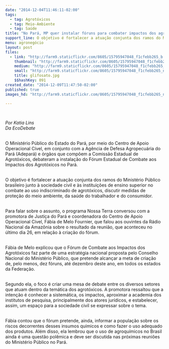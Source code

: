 ```yaml
---
date: "2014-12-04T11:46:11-02:00"
tags:
  - tag: Agrotóxicos
  - tag: Meio-Ambiente
  - tag: Saúde
title: "No Pará, MP quer instalar fóruns para combater impactos dos agrotóxicos"
support_line: O objetivo é fortalecer a atuação conjunta dos ramos do MP junto à sociedade e às instituições de ensino superior no combate ao uso indiscriminado de agrotóxicos.
menu: agronegócio
layout: post
files:
  - link: "http://farm9.staticflickr.com/8605/15795947048_f1cfebb265_b.jpg"
    thumbnail: "http://farm9.staticflickr.com/8605/15795947048_f1cfebb265_t.jpg"
    medium: "http://farm9.staticflickr.com/8605/15795947048_f1cfebb265_z.jpg"
    small: "http://farm9.staticflickr.com/8605/15795947048_f1cfebb265_n.jpg"
    title: glifosato.jpg
    $$hashKey: 091
created_date: "2014-12-09T11:47:50-02:00"
published: true
images_hd: "http://farm9.staticflickr.com/8605/15795947048_f1cfebb265_n.jpg"

---
```

<div id="content-header">
<div id="content-title">
<p>&nbsp;</p>
</div>
</div>

<div id="content-area">
<div id="default-content">
<div id="node-16834">
<div>
<div>
<p><em>Por Katia Lins<br />
Da EcoDebate</em></p>

<p><br />
O Minist&eacute;rio P&uacute;blico do Estado do Par&aacute;, por meio do Centro de Apoio Operacional C&iacute;vel, em conjunto com a Ag&ecirc;ncia de Defesa Agropecu&aacute;ria do Par&aacute; (Adepar&aacute;) e &oacute;rg&atilde;os que comp&otilde;em a Comiss&atilde;o Estadual de Agrot&oacute;xicos, debateram a instala&ccedil;&atilde;o do F&oacute;rum Estadual de Combate aos Impactos dos Agrot&oacute;xicos no Par&aacute;.</p>

<p><br />
O objetivo &eacute; fortalecer a atua&ccedil;&atilde;o conjunta dos ramos do Minist&eacute;rio P&uacute;blico brasileiro junto &agrave; sociedade civil e &agrave;s institui&ccedil;&otilde;es de ensino superior no combate ao uso indiscriminado de agrot&oacute;xicos, discutir medidas de prote&ccedil;&atilde;o do meio ambiente, da sa&uacute;de do trabalhador e do consumidor.</p>

<p><br />
Para falar sobre o assunto, o programa Nossa Terra conversou com a promotora de Justi&ccedil;a do Par&aacute; e coordenadora do Centro de Apoio Operacional C&iacute;vel, F&aacute;bia de Melo Fournier, que falou aos ouvintes da R&aacute;dio Nacional da Amaz&ocirc;nia sobre o resultado da reuni&atilde;o, que aconteceu no &uacute;ltimo dia 26, em rela&ccedil;&atilde;o &agrave; cria&ccedil;&atilde;o do f&oacute;rum.</p>

<p><br />
F&aacute;bia de Melo explicou que o F&oacute;rum de Combate aos Impactos dos Agrot&oacute;xicos faz parte de uma estrat&eacute;gia nacional proposta pelo Conselho Nacional do Minist&eacute;rio P&uacute;blico, que pretende alcan&ccedil;ar a meta de cria&ccedil;&atilde;o de, pelo menos, dez f&oacute;runs, at&eacute; dezembro deste ano, em todos os estados da Federa&ccedil;&atilde;o.</p>

<p><br />
Segundo ela, o foco &eacute; criar uma mesa de debate entre os diversos setores que atuam dentro da tem&aacute;tica dos agrot&oacute;xicos. A promotora ressaltou que a inten&ccedil;&atilde;o &eacute; conhecer a sistem&aacute;tica, os impactos, aproximar a academia dos institutos de pesquisa, principalmente dos atores jur&iacute;dicos, e estabelecer, assim, um espa&ccedil;o para a sociedade civil se expressar sobre o tema.</p>

<p><br />
F&aacute;bia contou que o f&oacute;rum pretende, ainda, informar a popula&ccedil;&atilde;o sobre os riscos decorrentes desses insumos qu&iacute;micos e como fazer o uso adequado dos produtos. Al&eacute;m disso, ela lembrou que o uso de agroqu&iacute;micos no Brasil ainda &eacute; uma quest&atilde;o pol&ecirc;mica e deve ser discutida nas pr&oacute;ximas reuni&otilde;es do Minist&eacute;rio P&uacute;blico no Par&aacute;.</p>
</div>
</div>
</div>
</div>
</div>
